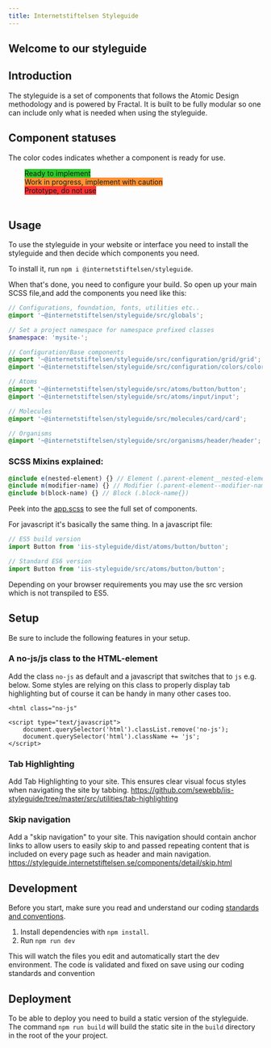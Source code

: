 ```yaml
---
title: Internetstiftelsen Styleguide
---
```


## Welcome to our styleguide

## Introduction

The styleguide is a set of components that follows the Atomic Design methodology and is powered by Fractal.
It is built to be fully modular so one can include only what is needed when using the styleguide.

## Component statuses

The color codes indicates whether a component is ready for use.

<ul style="margin-bottom: 3rem;">
	<li style="display:flex;">
		<div class="Status-dots">
			<span class="Status-dot" style="border-color: #29CC29;background-color:#29CC29" title="Ready"></span>
		</div>&nbsp;&nbsp;
		<label class="Status-label" style="background-color: #29CC29; border-color: #29CC29;">Ready to implement</label>
	</li>
	<li style="display:flex;">
		<div class="Status-dots">
			<span class="Status-dot" style="border-color: #FF9233;background-color: #FF9233;" title="WIP"></span>
		</div>&nbsp;&nbsp;
		<label class="Status-label" style="background-color: #FF9233; border-color: #FF9233;">Work in progress, implement with caution</label>
	</li>
	<li style="display:flex;">
		<div class="Status-dots">
			<span class="Status-dot" style="border-color: #FF3333;background-color: #FF3333;" title="Prototype"></span>
		</div>&nbsp;&nbsp;
		<label class="Status-label" style="background-color: #FF3333; border-color: #FF3333;">Prototype, do not use</label>
	</li>
</ul>

## Usage

To use the styleguide in your website or interface you need to install the styleguide and then decide which components you need.

To install it, run `npm i @internetstiftelsen/styleguide`.

When that's done, you need to configure your build. So open up your main SCSS file,and add the components you need like this:

```scss
// Configurations, foundation, fonts, utilities etc..
@import '~@internetstiftelsen/styleguide/src/globals';

// Set a project namespace for namespace prefixed classes
$namespace: 'mysite-';

// Configuration/Base components
@import '~@internetstiftelsen/styleguide/src/configuration/grid/grid';
@import '~@internetstiftelsen/styleguide/src/configuration/colors/colors';

// Atoms
@import '~@internetstiftelsen/styleguide/src/atoms/button/button';
@import '~@internetstiftelsen/styleguide/src/atoms/input/input';

// Molecules
@import '~@internetstiftelsen/styleguide/src/molecules/card/card';

// Organisms
@import '~@internetstiftelsen/styleguide/src/organisms/header/header';
```

### SCSS Mixins explained:
```scss
@include e(nested-element) {} // Element (.parent-element__nested-element{})
@include m(modifier-name) {} // Modifier (.parent-element--modifier-name{})
@include b(block-name) {} // Block (.block-name{})

```

Peek into the [app.scss](https://github.com/sewebb/iis-styleguide/blob/master/src/app.scss) to see the full set of components.

For javascript it's basically the same thing. In a javascript file:

```js
// ES5 build version
import Button from 'iis-styleguide/dist/atoms/button/button';

// Standard ES6 version
import Button from 'iis-styleguide/src/atoms/button/button';
```

Depending on your browser requirements you may use the src version which is not transpiled to ES5.

## Setup

Be sure to include the following features in your setup.

### A no-js/js class to the HTML-element

Add the class `no-js` as default and a javascript that switches that to `js` e.g. below. Some styles are relying on this class to properly display tab highlighting but of course it can be handy in many other cases too.
```
<html class="no-js"
```

```
<script type="text/javascript">
	document.querySelector('html').classList.remove('no-js');
	document.querySelector('html').className += 'js';
</script>
```

### Tab Highlighting

Add Tab Highlighting to your site. This ensures clear visual focus styles when navigating the site by tabbing.
https://github.com/sewebb/iis-styleguide/tree/master/src/utilities/tab-highlighting

### Skip navigation

Add a "skip navigation" to your site. This navigation should contain anchor links to allow users to easily skip to and passed repeating content that is included on every page such as header and main navigation.
https://styleguide.internetstiftelsen.se/components/detail/skip.html

## Development

Before you start, make sure you read and understand our coding [standards and conventions](https://github.com/sewebb/iis-start/wiki/IIS-standards-&-conventions).

1. Install dependencies with `npm install`.
2. Run `npm run dev`

This will watch the files you edit and automatically start the dev environment.
The code is validated and fixed on save using our coding standards and convention

## Deployment

To be able to deploy you need to build a static version of the styleguide.
The command `npm run build` will build the static site in the `build` directory in the root of the your project.

